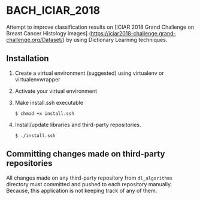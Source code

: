 # BACH_ICIAR_2018

Attempt to improve classification results on
[ICIAR 2018 Grand Challenge on Breast Cancer Histology images]
(https://iciar2018-challenge.grand-challenge.org/Dataset/) by using Dictionary
Learning techniques.


## Installation

   1. Create a virtual environment (suggested) using virtualenv or virtualenvwrapper

   2. Activate your virtual environment

   3. Make install.ssh executable

       `$ chmod +x install.ssh`

   4. Install/update libraries and third-party repositories.

       `$ ./install.ssh`


## Committing changes made on third-party repositories

   All changes made on any third-party repository from `dl_algorithms` directory must committed and pushed to each repository manually. Because, this application is not keeping track of any of them.
